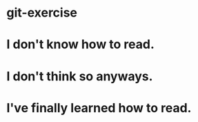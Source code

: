 # git-exercise
# I don't know how to read.
# I don't think so anyways.
# I've finally learned how to read.